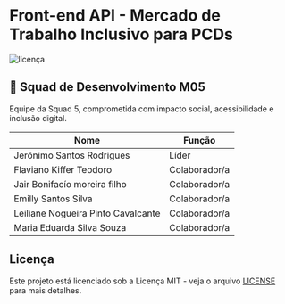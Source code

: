 # Front-end API - Mercado de Trabalho Inclusivo para PCDs
<img src="https://img.shields.io/badge/license-MIT-green" alt="licença" />


## 👥 Squad de Desenvolvimento M05

Equipe da Squad 5, comprometida com impacto social, acessibilidade e inclusão digital.

| Nome             | Função              |
|------------------|---------------------|
| Jerônimo Santos Rodrigues  | Líder     |
| Flaviano Kiffer Teodoro    | Colaborador/a |
| Jair Bonifacío moreira filho | Colaborador/a |
| Emilly Santos Silva        | Colaborador/a |
| Leiliane Nogueira Pinto Cavalcante | Colaborador/a |
| Maria Eduarda Silva Souza  | Colaborador/a |

## Licença

Este projeto está licenciado sob a Licença MIT - veja o arquivo [LICENSE](LICENSE) para mais detalhes.